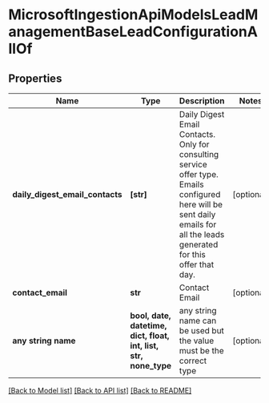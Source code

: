 # MicrosoftIngestionApiModelsLeadManagementBaseLeadConfigurationAllOf


## Properties
Name | Type | Description | Notes
------------ | ------------- | ------------- | -------------
**daily_digest_email_contacts** | **[str]** | Daily Digest Email Contacts. Only for consulting service offer type. Emails configured here will be sent daily emails for all the leads generated for this offer that day. | [optional] 
**contact_email** | **str** | Contact Email | [optional] 
**any string name** | **bool, date, datetime, dict, float, int, list, str, none_type** | any string name can be used but the value must be the correct type | [optional]

[[Back to Model list]](../README.md#documentation-for-models) [[Back to API list]](../README.md#documentation-for-api-endpoints) [[Back to README]](../README.md)


